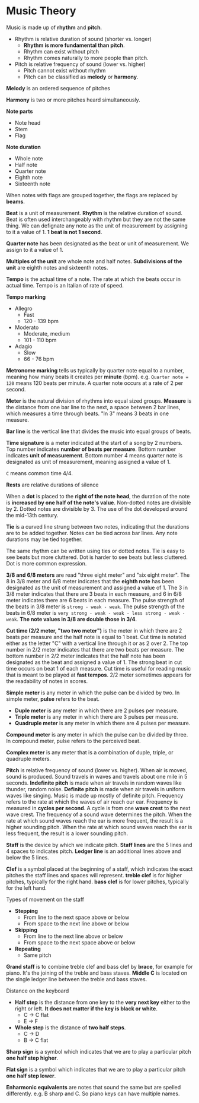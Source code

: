 # Music Theory

Music is made up of **rhythm** and **pitch**.
- Rhythm is relative duration of sound (shorter vs. longer)
  - **Rhythm is more fundamental than pitch**.
  - Rhythm can exist without pitch
  - Rhythm comes naturally to more people than pitch.
- Pitch is relative frequency of sound (lower vs. higher)
  - Pitch cannot exist without rhythm
  - Pitch can be classified as **melody** or **harmony**.

**Melody** is an ordered sequence of pitches

**Harmony** is two or more pitches heard simultaneously.

**Note parts**
- Note head
- Stem
- Flag

**Note duration**
- Whole note
- Half note
- Quarter note
- Eighth note
- Sixteenth note

When notes with flags are grouped together, the flags are replaced by **beams**.

**Beat** is a unit of measurement. **Rhythm** is the relative duration of sound. Beat is often used interchangeably with rhythm but they are not the same thing. We can defignate any note as the unit of measurement by assigning to it a value of 1. 
**1 beat is not 1 second**.

**Quarter note** has been designated as the beat or unit of measurement. We assign to it a value of 1.

**Multiples of the unit** are whole note and half notes. **Subdivisions of the unit** are eighth notes and sixteenth notes.

**Tempo** is the actual time of a note. The rate at which the beats occur in actual time. Tempo is an Italian of rate of speed.

**Tempo marking**
- Allegro
  - Fast
  - 120 - 139 bpm
- Moderato
  - Moderate, medium
  - 101 - 110 bpm
- Adagio
  - Slow
  - 66 - 76 bpm

**Metronome marking** tells us typically by quarter note equal to a number, meaning how many beats it creates per **minute** (bpm). e.g. `Quarter note = 120` means 120 beats per minute. A quarter note occurs at a rate of 2 per second.

**Meter** is the natural division of rhythms into equal sized groups. **Measure** is the distance from one bar line to the next, a space between 2 bar lines, which measures a time through beats. "In 3" means 3 beats in one measure.

**Bar line** is the vertical line that divides the music into equal groups of beats.

**Time signature** is a meter indicated at the start of a song by 2 numbers. Top number indicates **number of beats per measure**. Bottom number indicates **unit of measurement**. Bottom number 4 means quarter note is designated as unit of measurement, meaning assigned a value of 1.

`C` means common time 4/4.

**Rests** are relative durations of silence

When a **dot** is placed to the **right of the note head**, the duration of the note is **increased by one half of the note's value**. Non-dotted notes are divisible by 2. Dotted notes are divisible by 3. The use of the dot developed around the mid-13th century.

**Tie** is a curved line strung between two notes, indicating that the durations are to be added together. Notes can be tied across bar lines. Any note durations may be tied together.

The same rhythm can be written using ties or dotted notes. Tie is easy to see beats but more cluttered. Dot is harder to see beats but less cluttered. Dot is more common expression.

**3/8 and 6/8 meters** are read "three eight meter" and "six eight meter". 
The 8 in 3/8 meter and 6/8 meter indicates that the **eighth note** has been designated as the unit of measurement and assigned a value of 1. 
The 3 in 3/8 meter indicates that there are 3 beats in each measure, and 6 in 6/8 meter indicates there are 6 beats in each measure. 
The pulse strength of the beats in 3/8 meter is `strong - weak - weak`. 
The pulse strength of the beats in 6/8 meter is `very strong - weak - weak - less strong - weak - weak`. 
**The note values in 3/8 are double those in 3/4**.

**Cut time (2/2 meter, "two two meter")** is the meter in which there are 2 beats per measure and the half note is equal to 1 beat. 
Cut time is notated either as the letter "C" with a vertical line through it or as 2 over 2. 
The top number in 2/2 meter indicates that there are two beats per measure.
The bottom number in 2/2 meter indicates that the half note has been designated as the beat and assigned a value of 1.
The strong beat in cut time occurs on beat 1 of each measure.
Cut time is useful for reading music that is meant to be played at **fast tempos**.
2/2 meter sometimes appears for the readability of notes in scores.

**Simple meter** is any meter in which the pulse can be divided by two. In simple meter, **pulse** refers to the beat.
- **Duple meter** is any meter in which there are 2 pulses per measure.
- **Triple meter** is any meter in which there are 3 pulses per measure.
- **Quadruple meter** is any meter in which there are 4 pulses per measure.

**Compound meter** is any meter in which the pulse can be divided by three. In compound meter, pulse refers to the perceived beat.

**Complex meter** is any meter that is a combination of duple, triple, or quadruple meters.

**Pitch** is relative frequency of sound (lower vs. higher). When air is moved, sound is produced. Sound travels in waves and travels about one mile in 5 seconds. 
**Indefinite pitch** is made when air travels in random waves like thunder, random noise.
**Definite pitch** is made when air travels in uniform waves like singing. Music is made up mostly of definite pitch. 
Frequency refers to the rate at which the waves of air reach our ear. Frequency is measured in **cycles per second**. A cycle is from one **wave crest** to the next wave crest. The frequency of a sound wave determines the pitch. 
When the rate at which sound waves reach the ear is more frequent, the result is a higher sounding pitch. 
When the rate at which sound waves reach the ear is less frequent, the result is a lower sounding pitch. 

**Staff** is the device by which we indicate pitch. **Staff lines** are the 5 lines and 4 spaces to indicates pitch. **Ledger line** is an additional lines above and below the 5 lines. 

**Clef** is a symbol placed at the beginning of a staff, which indicates the exact pitches the staff lines and spaces will represent.
**treble clef** is for higher pitches, typically for the right hand. 
**bass clef** is for lower pitches, typically for the left hand.

Types of movement on the staff
- **Stepping**
  - From line to the next space above or below
  - From space to the next line above or below
- **Skipping**
  - From line to the next line above or below
  - From space to the next space above or below
- **Repeating**
  - Same pitch

**Grand staff** is to combine treble clef and bass clef by **brace**, for example for piano. It's the joining of the treble and bass staves. **Middle C** is located on the single ledger line between the treble and bass staves.

Distance on the keyboard
- **Half step** is the distance from one key to the **very next key** either to the right or left. **It does not matter if the key is black or white**.
  - C -> C flat
  - E -> F
- **Whole step** is the distance of **two half steps**.
  - C -> D
  - B -> C flat

**Sharp sign** is a symbol which indicates that we are to play a particular pitch **one half step higher**.

**Flat sign** is a symbol which indicates that we are to play a particular pitch **one half step lower**.

**Enharmonic equivalents** are notes that sound the same but are spelled differently. e.g. B sharp and C. So piano keys can have multiple names.

